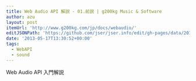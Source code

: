 ```yaml
---
title: Web Audio API 解説 - 01.前説 | g200kg Music & Software
author: azu
layout: post
itemUrl: 'http://www.g200kg.com/jp/docs/webaudio/'
editJSONPath: 'https://github.com/jser/jser.info/edit/gh-pages/data/2013/05/index.json'
date: '2013-05-17T13:30:52+00:00'
tags:
  - WebAPI
  - sound
---
```

Web Audio API 入門解説

